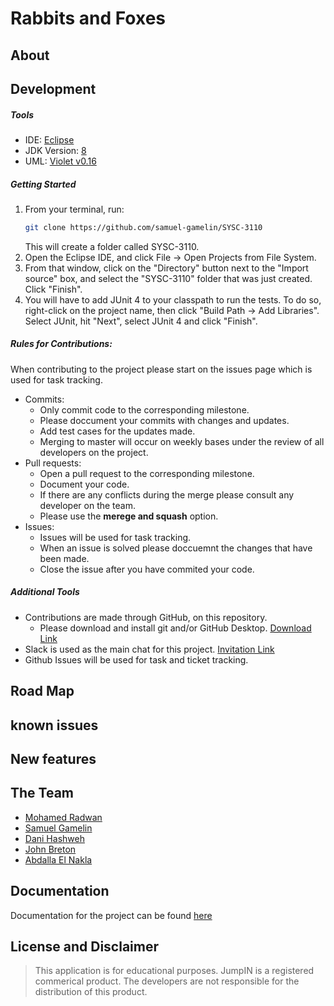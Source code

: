 # Rabbits and Foxes

## About


## Development
##### Tools
* IDE: [Eclipse](https://www.eclipse.org/downloads/packages/release/2019-09/r/eclipse-ide-java-developers)
* JDK Version: [8](https://www.oracle.com/technetwork/java/javase/downloads/jdk8-downloads-2133151.html)
* UML: [Violet v0.16](http://www.horstmann.com/violet/violet-0.16c.jar)
##### Getting Started 
   1. From your terminal, run:
      ```bash
      git clone https://github.com/samuel-gamelin/SYSC-3110
      ```
      This will create a folder called SYSC-3110.
   2. Open the Eclipse IDE, and click File -> Open Projects from File System.
   3. From that window, click on the "Directory" button next to the "Import source" box, and select the "SYSC-3110" folder that              was just created. Click "Finish".
   4. You will have to add JUnit 4 to your classpath to run the tests. To do so, right-click on the project name, then click                 "Build Path -> Add Libraries". Select JUnit, hit "Next", select JUnit 4 and click "Finish".
##### Rules for Contributions:

When contributing to the project please start on the issues page which is used for task tracking.
- Commits:
   - Only commit code to the corresponding milestone.
   - Please doccument your commits with changes and updates. 
   - Add test cases for the updates made.
   - Merging to master will occur on weekly bases under the review of all developers on the project.
- Pull requests:
   - Open a pull request to the corresponding milestone.
   - Document your code.
   - If there are any conflicts during the merge please consult any developer on the team.
   - Please use the **merege and squash** option.
- Issues:
   - Issues will be used for task tracking. 
   - When an issue is solved please doccuemnt the changes that have been made. 
   - Close the issue after you have commited your code.
   
##### Additional Tools

- Contributions are made through GitHub, on this repository.
    - Please download and install git and/or GitHub Desktop. [Download Link](https://git-scm.com/)
- Slack is used as the main chat for this project. [Invitation Link](https://www.google.ca)
- Github Issues will be used for task and ticket tracking.
## Road Map
## known issues
## New features
## The Team
- [Mohamed Radwan](mailto:mohamedradwan@cmail.carleton.ca)
- [Samuel Gamelin](mailto:)
- [Dani Hashweh](mailto:)
- [John Breton](mailto:)
- [Abdalla El Nakla](mailto:)

## Documentation 
Documentation for the project can be found [here](https://github.com/samuel-gamelin/SYSC-3110/tree/master/documentation)


## License and Disclaimer
> This application is for educational purposes. JumpIN is a registered commerical product. The developers are not responsible for the distribution of this product. 
